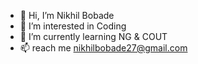 - 👋 Hi, I’m Nikhil Bobade
- 👀 I’m interested in Coding
- 🌱 I’m currently learning NG & COUT
- 📫 reach me nikhilbobade27@gmail.com

<!---
Nikhil27b/Nikhil27b is a ✨ special ✨ repository because its `README.md` (this file) appears on your GitHub profile.
You can click the Preview link to take a look at your changes.
--->
